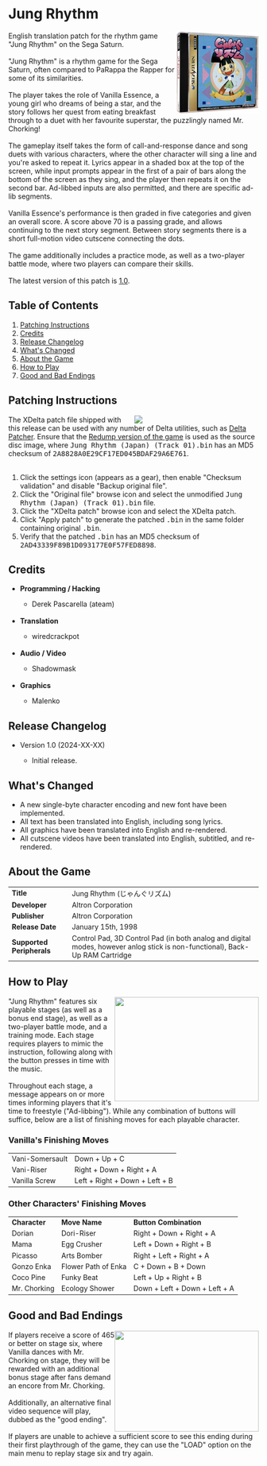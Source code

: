 <h1>Jung Rhythm</h1>
<img width="165" height="165" align="right" src="https://github.com/DerekPascarella/JungRhythm-EnglishPatchSaturn/blob/main/images/cover.png?raw=true">English translation patch for the rhythm game "Jung Rhythm" on the Sega Saturn.
<br><br>
"Jung Rhythm" is a rhythm game for the Sega Saturn, often compared to PaRappa the Rapper for some of its similarities.
<br><br>
The player takes the role of Vanilla Essence, a young girl who dreams of being a star, and the story follows her quest from eating breakfast through to a duet with her favourite superstar, the puzzlingly named Mr. Chorking!
<br><br>
The gameplay itself takes the form of call-and-response dance and song duets with various characters, where the other character will sing a line and you're asked to repeat it. Lyrics appear in a shaded box at the top of the screen, while input prompts appear in the first of a pair of bars along the bottom of the screen as they sing, and the player then repeats it on the second bar. Ad-libbed inputs are also permitted, and there are specific ad-lib segments.
<br><br>
Vanilla Essence's performance is then graded in five categories and given an overall score. A score above 70 is a passing grade, and allows continuing to the next story segment. Between story segments there is a short full-motion video cutscene connecting the dots.
<br><br>
The game additionally includes a practice mode, as well as a two-player battle mode, where two players can compare their skills.
<br><br>
The latest version of this patch is <a href="xxxxx">1.0</a>.

<h2>Table of Contents</h2>

1. [Patching Instructions](#patching-instructions)
2. [Credits](#credits)
3. [Release Changelog](#release-changelog)
4. [What's Changed](#whats-changed)
5. [About the Game](#about-the-game)
8. [How to Play](#how-to-play)
9. [Good and Bad Endings](#good-and-bad-endings)

<h2>Patching Instructions</h2>
<img align="right" width="250" src="https://i.imgur.com/r4b04e7.png">The XDelta patch file shipped with this release can be used with any number of Delta utilities, such as <a href="https://www.romhacking.net/utilities/704/">Delta Patcher</a>. Ensure that the <a href="http://redump.org/disc/26548/">Redump version of the game</a> is used as the source disc image, where <tt>Jung Rhythm (Japan) (Track 01).bin</tt> has an MD5 checksum of <tt>2A8828A0E29CF17ED045BDAF29A6E761</tt>.
<br><br>
<ol type="1">
<li>Click the settings icon (appears as a gear), then enable "Checksum validation" and disable "Backup original file".</li>
<li>Click the "Original file" browse icon and select the unmodified <tt>Jung Rhythm (Japan) (Track 01).bin</tt> file.</li>
<li>Click the "XDelta patch" browse icon and select the XDelta patch.</li>
<li>Click "Apply patch" to generate the patched <tt>.bin</tt> in the same folder containing original <tt>.bin</tt>.</li>
<li>Verify that the patched <tt>.bin</tt> has an MD5 checksum of <tt>2AD43339F89B1D093177E0F57FED8898</tt>.</li>
</ol>

<h2>Credits</h2>
<ul>
  <li>
    <b>Programming / Hacking</b>
  </li>
  <ul>
    <li>Derek Pascarella (ateam)</li>
  </ul>
  <br>
  <li>
    <b>Translation</b>
  </li>
  <ul>
    <li>wiredcrackpot</li>
  </ul>
  <br>
  <li>
    <b>Audio / Video</b>
  </li>
  <ul>
    <li>Shadowmask</li>
  </ul>
  <br>
  <li>
    <b>Graphics</b>
  </li>
  <ul>
    <li>Malenko</li>
  </ul>
</ul>

<h2>Release Changelog</h2>
<ul>
 <li>Version 1.0 (2024-XX-XX)</li>
 <ul>
  <li>Initial release.</li>
 </ul>
</ul>

<h2>What's Changed</h2>
<ul>
 <li>A new single-byte character encoding and new font have been implemented.</li>
 <li>All text has been translated into English, including song lyrics.</li>
 <li>All graphics have been translated into English and re-rendered.</li>
 <li>All cutscene videos have been translated into English, subtitled, and re-rendered.</li>
</ul>

<h2>About the Game</h2>
<table>
<tr>
<td><b>Title</b></td>
<td>Jung Rhythm (じゃんぐリズム)</td>
</tr>
<td><b>Developer</b></td>
<td>Altron Corporation</td>
</tr>
<tr>
<td><b>Publisher</b></td>
<td>Altron Corporation</td>
</tr>
<tr>
<td><b>Release Date</b></td>
<td>January 15th, 1998</td>
</tr>
<tr>
<td><b>Supported Peripherals</b></td>
<td>Control Pad, 3D Control Pad (in both analog and digital modes, however anlog stick is non-functional), Back-Up RAM Cartridge</td>
</tr>
</tr>
</table>

<h2>How to Play</h2>
<img align="right" src="https://github.com/DerekPascarella/JungRhythm-EnglishPatchSaturn/blob/main/images/screenshot_1.png?raw=true" width="290" height="210">"Jung Rhythm" features six playable stages (as well as a bonus end stage), as well as a two-player battle mode, and a training mode. Each stage requires players to mimic the instruction, following along with the button presses in time with the music.
<br><br>
Throughout each stage, a message appears on or more times informing players that it's time to freestyle ("Ad-libbing"). While any combination of buttons will suffice, below are a list of finishing moves for each playable character.
<br>
<h3>Vanilla's Finishing Moves</h3>
<table>
  <tr>
    <td>Vani-Somersault</td>
    <td>Down + Up + C</td>
  </tr>
  <tr>
    <td>Vani-Riser</td>
    <td>Right + Down + Right + A</td>
  </tr>
  <tr>
    <td>Vanilla Screw</td>
    <td>Left + Right + Down + Left + B</td>
  </tr>
</table>
<h3>Other Characters' Finishing Moves</h3>
<table>
  <tr>
    <td><b>Character</b></td>
    <td><b>Move Name</b></td>
    <td><b>Button Combination</b></td>
  </tr>
  <tr>
    <td>Dorian</td>
    <td>Dori-Riser</td>
    <td>Right + Down + Right + A</td>
  </tr>
  <tr>
    <td>Mama</td>
    <td>Egg Crusher</td>
    <td>Left + Down + Right + B</td>
  </tr>
  <tr>
    <td>Picasso</td>
    <td>Arts Bomber</td>
    <td>Right + Left + Right + A</td>
  </tr>
  <tr>
    <td>Gonzo Enka</td>
    <td>Flower Path of Enka</td>
    <td>C + Down + B + Down</td>
  </tr>
  <tr>
    <td>Coco Pine</td>
    <td>Funky Beat</td>
    <td>Left + Up + Right + B</td>
  </tr>
  <tr>
    <td>Mr. Chorking</td>
    <td>Ecology Shower</td>
    <td>Down + Left + Down + Left + A</td>
  </tr>
</table>


<h2>Good and Bad Endings</h2>
<img align="right" src="https://github.com/DerekPascarella/JungRhythm-EnglishPatchSaturn/blob/main/images/screenshot_2.png?raw=true" width="290" height="203">If players receive a score of 465 or better on stage six, where Vanilla dances with Mr. Chorking on stage, they will be rewarded with an additional bonus stage after fans demand an encore from Mr. Chorking.
<br><br>
Additionally, an alternative final video sequence will play, dubbed as the "good ending".
<br><br>
If players are unable to achieve a sufficient score to see this ending during their first playthrough of the game, they can use the "LOAD" option on the main menu to replay stage six and try again.
